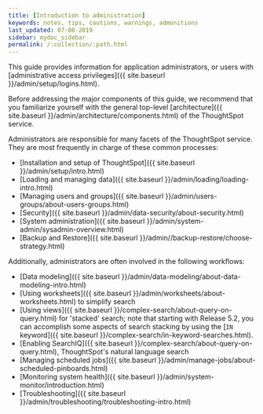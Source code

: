 ```yaml
---
title: [Introduction to administration]
keywords: notes, tips, cautions, warnings, admonitions
last_updated: 07-08-2019
sidebar: mydoc_sidebar
permalink: /:collection/:path.html
---
```


This guide provides information for application administrators, or users with [administrative access privileges]({{ site.baseurl }}/admin/setup/logins.html).

Before addressing the major components of this guide, we recommend that you familiarize yourself with the general top-level [architecture]({{ site.baseurl }}/admin/architecture/components.html) of the ThoughtSpot service.

Administrators are responsible for many facets of the ThoughtSpot service. They are most frequently in charge of these common processes:

- [Installation and setup of ThoughtSpot]({{ site.baseurl }}/admin/setup/intro.html)
- [Loading and managing data]({{ site.baseurl }}/admin/loading/loading-intro.html)
- [Managing users and groups]({{ site.baseurl }}/admin/users-groups/about-users-groups.html)
- [Security]({{ site.baseurl }}/admin/data-security/about-security.html)
- [System administration]({{ site.baseurl }}/admin/system-admin/sysadmin-overview.html)
- [Backup and Restore]({{ site.baseurl }}/admin//backup-restore/choose-strategy.html)

Additionally, administrators are often involved in the following workflows:
- [Data modeling]({{ site.baseurl }}/admin/data-modeling/about-data-modeling-intro.html)
- [Using worksheets]({{ site.baseurl }}/admin/worksheets/about-worksheets.html) to simplify search
- [Using views]({{ site.baseurl }}/complex-search/about-query-on-query.html) for 'stacked' search;
   note that starting with Release 5.2, you can accomplish some aspects of search stacking by using the [`IN` keyword]({{ site.baseurl }}/complex-search/in-keyword-searches.html).
- [Enabling SearchIQ]({{ site.baseurl }}/complex-search/about-query-on-query.html), ThoughtSpot's natural language search
- [Managing scheduled jobs]({{ site.baseurl }}/admin/manage-jobs/about-scheduled-pinboards.html)
- [Monitoring system health]({{ site.baseurl }}/admin/system-monitor/introduction.html)
- [Troubleshooting]({{ site.baseurl }}/admin/troubleshooting/troubleshooting-intro.html)
